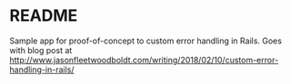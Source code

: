 # README

Sample app for proof-of-concept to custom error handling in Rails. Goes with blog post at http://www.jasonfleetwoodboldt.com/writing/2018/02/10/custom-error-handling-in-rails/